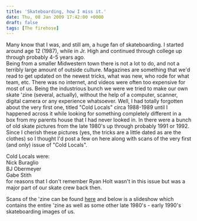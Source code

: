 ```yaml
---
title: 'Skateboarding, how I miss it.'
date: Thu, 08 Jan 2009 17:42:00 +0000
draft: false
tags: [The firehose]
---
```


Many know that I was, and still am, a huge fan of skateboarding. I started around age 12 (1987), while in Jr. High and continued through college up through probably 4-5 years ago.  
Being from a smaller Midwestern town there is not a lot to do, and not a terribly large amount of outside culture. Magazines are something that we'd read to get updated on the newest tricks, what was new, who rode for what team, etc. There was no internet, and videos were often too expensive for most of us. Being the industrious bunch we were we tried to make our own skate 'zine (several, actually), without the help of a computer, scanner, digital camera or any experience whatsoever. Well, I had totally forgotten about the very first one, titled "Cold Locals" circa 1988-1989 until I happened across it while looking for something completely different in a box from my parents house that I had never looked in. In there were a bunch of old skate pictures from the late 1980's up through probably 1991 or 1992. Since I cherish these pictures (yes, the tricks are a little dated as are the clothes) so I thought I'd post a few on here along with scans of the very first (and only) issue of "Cold Locals".  
  
Cold Locals were:  
Nick Buraglio  
BJ Obermeyer  
Gabe Stith  
for reasons that I don't remember Ryan Holt wasn't in this issue but was a major part of our skate crew back then.  
  
Scans of the 'zine can be found [here](http://www.flickr.com/photos/buraglio/sets/72157624786252324/with/4918236441/) and below is a slideshow which contains the entire 'zine as well as some other late 1980's - early 1990's skateboarding images of us.